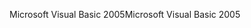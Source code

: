 <span data-ttu-id="9cf25-101">Microsoft Visual Basic 2005</span><span class="sxs-lookup"><span data-stu-id="9cf25-101">Microsoft Visual Basic 2005</span></span>